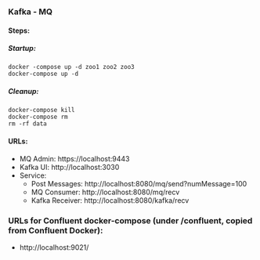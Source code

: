 ### Kafka - MQ 

#### Steps:
##### Startup:
```shell script
docker -compose up -d zoo1 zoo2 zoo3
docker-compose up -d
```
##### Cleanup:
```shell script
docker-compose kill
docker-compose rm
rm -rf data
```

#### URLs:
- MQ Admin: https://localhost:9443
- Kafka UI: http://localhost:3030
- Service:
    - Post Messages: http://localhost:8080/mq/send?numMessage=100
    - MQ Consumer: http://localhost:8080/mq/recv
    - Kafka Receiver: http://localhost:8080/kafka/recv

### URLs for Confluent docker-compose (under /confluent, copied from Confluent Docker):
- http://localhost:9021/
